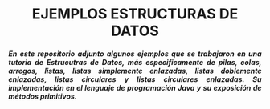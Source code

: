 <h1 align="center">EJEMPLOS ESTRUCTURAS DE DATOS</h1>

<h5 align="justify">En este repositorio adjunto algunos ejemplos que se trabajaron en una tutoria de Estrucutras de Datos, más especificamente de pilas, colas, arregos, listas, listas simplemente enlazadas, listas doblemente enlazadas, listas circulares y listas circulares enlazadas. Su implementación en el lenguaje de programación Java y su exposición de métodos primitivos.</h5>

